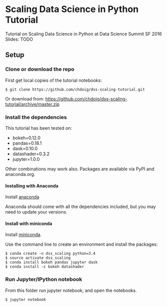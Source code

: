 # Scaling Data Science in Python Tutorial

Tutorial on Scaling Data Science in Python at Data Science Summit SF 2016
Slides: TODO

## Setup

### Clone or download the repo
First get local copies of the tutorial notebooks:

```
$ git clone https://github.com/chdoig/dss-scaling-tutorial.git
```

Or download from: https://github.com/chdoig/dss-scaling-tutorial/archive/master.zip

### Install the dependencies

This tutorial has been tested on:
* bokeh=0.12.0
* pandas=0.18.1
* dask=0.10.0
* datashader=0.3.2
* jupyter=1.0.0

Other combinations may work also. Packages are available via PyPI and anaconda.org.

#### Installing with Anaconda

Install [anaconda](http://continuum.io/downloads)

Anaconda should come with all the dependencies included, but you may need to update your versions.

#### Install with miniconda

Install [miniconda](http://conda.pydata.org/miniconda.html).

Use the command line to create an environment and install the packages:

```
$ conda create -n dss_scaling python=3.4
$ source activate dss_scaling
$ conda install bokeh pandas jupyter dask
$ conda install -c bokeh datashader
```

### Run Jupyter/IPython notebook

From this folder run jupyter notebook, and open the notebooks.

```
$ jupyter notebook
```